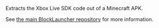 Extracts the Xbox Live SDK code out of a Minecraft APK.

See [the main BlockLauncher repository](https://github.com/zhuowei/MCPELauncher) for more information.
